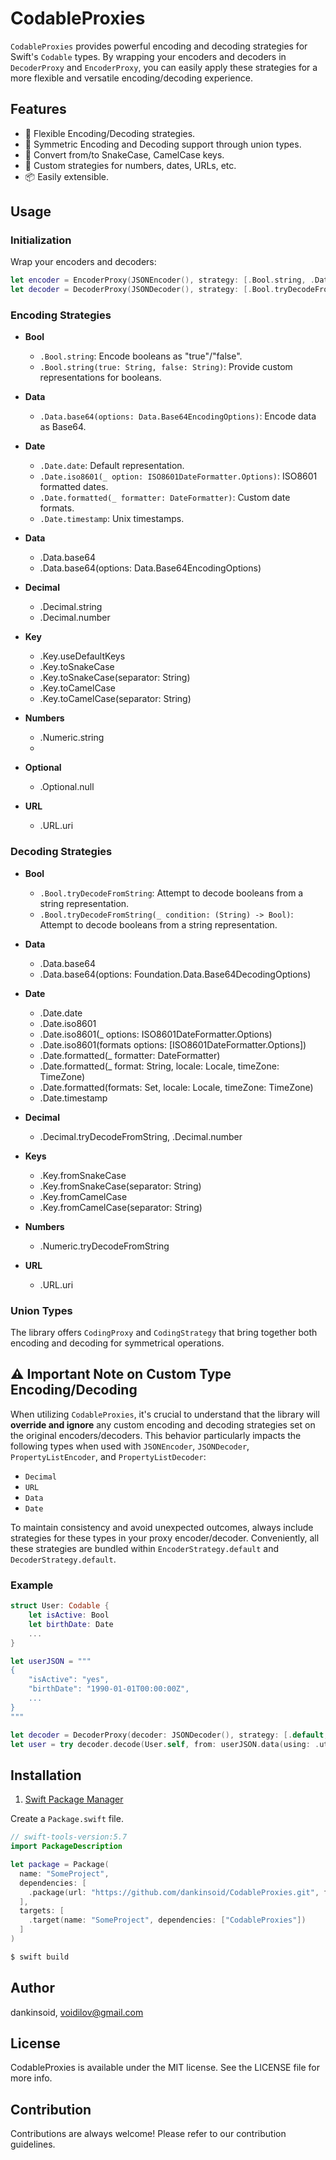 # CodableProxies

`CodableProxies` provides powerful encoding and decoding strategies for Swift's `Codable` types. By wrapping your encoders and decoders in `DecoderProxy` and `EncoderProxy`, you can easily apply these strategies for a more flexible and versatile encoding/decoding experience.

## Features

- 🚀 Flexible Encoding/Decoding strategies.
- 🔄 Symmetric Encoding and Decoding support through union types.
- 🐍 Convert from/to SnakeCase, CamelCase keys.
- 🔢 Custom strategies for numbers, dates, URLs, etc.
- 📦 Easily extensible.

## Usage

### Initialization

Wrap your encoders and decoders:

```swift
let encoder = EncoderProxy(JSONEncoder(), strategy: [.Bool.string, .Date.iso8601])
let decoder = DecoderProxy(JSONDecoder(), strategy: [.Bool.tryDecodeFromString, .Date.iso8601])
```

### Encoding Strategies

- **Bool**
  - `.Bool.string`: Encode booleans as "true"/"false".
  - `.Bool.string(true: String, false: String)`: Provide custom representations for booleans.

- **Data**
  - `.Data.base64(options: Data.Base64EncodingOptions)`: Encode data as Base64.

- **Date**
  - `.Date.date`: Default representation.
  - `.Date.iso8601(_ option: ISO8601DateFormatter.Options)`: ISO8601 formatted dates.
  - `.Date.formatted(_ formatter: DateFormatter)`: Custom date formats.
  - `.Date.timestamp`: Unix timestamps.
  
- **Data**
  - .Data.base64
  - .Data.base64(options: Data.Base64EncodingOptions)
  
- **Decimal** 
  - .Decimal.string
  - .Decimal.number
  
- **Key**
  - .Key.useDefaultKeys
  - .Key.toSnakeCase
  - .Key.toSnakeCase(separator: String)
  - .Key.toCamelCase
  - .Key.toCamelCase(separator: String)
    
- **Numbers**
  - .Numeric.string
  - 
- **Optional**
  - .Optional.null

- **URL**
  - .URL.uri

### Decoding Strategies

- **Bool**
  - `.Bool.tryDecodeFromString`: Attempt to decode booleans from a string representation.
  - `.Bool.tryDecodeFromString(_ condition: (String) -> Bool)`: Attempt to decode booleans from a string representation.
    
- **Data**  
  - .Data.base64
  - .Data.base64(options: Foundation.Data.Base64DecodingOptions)
    
- **Date** 
  - .Date.date
  - .Date.iso8601
  - .Date.iso8601(_ options: ISO8601DateFormatter.Options)
  - .Date.iso8601(formats options: [ISO8601DateFormatter.Options])
  - .Date.formatted(_ formatter: DateFormatter)
  - .Date.formatted(_ format: String, locale: Locale, timeZone: TimeZone)
  - .Date.formatted(formats: Set<String>, locale: Locale, timeZone: TimeZone)
  - .Date.timestamp
    
- **Decimal** 
  - .Decimal.tryDecodeFromString, .Decimal.number
    
- **Keys**
  - .Key.fromSnakeCase
  - .Key.fromSnakeCase(separator: String)
  - .Key.fromCamelCase
  - .Key.fromCamelCase(separator: String)
    
- **Numbers**
  - .Numeric.tryDecodeFromString
    
- **URL**
  - .URL.uri

### Union Types

The library offers `CodingProxy` and `CodingStrategy` that bring together both encoding and decoding for symmetrical operations.

## ⚠️ Important Note on Custom Type Encoding/Decoding

When utilizing `CodableProxies`, it's crucial to understand that the library will **override and ignore** any custom encoding and decoding strategies set on the original encoders/decoders. This behavior particularly impacts the following types when used with `JSONEncoder`, `JSONDecoder`, `PropertyListEncoder`, and `PropertyListDecoder`:
- `Decimal`
- `URL`
- `Data`
- `Date`

To maintain consistency and avoid unexpected outcomes, always include strategies for these types in your proxy encoder/decoder. Conveniently, all these strategies are bundled within `EncoderStrategy.default` and `DecoderStrategy.default`.

### Example

```swift
struct User: Codable {
    let isActive: Bool
    let birthDate: Date
    ...
}

let userJSON = """
{
    "isActive": "yes",
    "birthDate": "1990-01-01T00:00:00Z",
    ...
}
"""

let decoder = DecoderProxy(decoder: JSONDecoder(), strategy: [.default, .Bool.tryDecodeFromString, .Date.iso8601])
let user = try decoder.decode(User.self, from: userJSON.data(using: .utf8)!)
```

## Installation

1. [Swift Package Manager](https://github.com/apple/swift-package-manager)

Create a `Package.swift` file.
```swift
// swift-tools-version:5.7
import PackageDescription

let package = Package(
  name: "SomeProject",
  dependencies: [
    .package(url: "https://github.com/dankinsoid/CodableProxies.git", from: "1.0.0")
  ],
  targets: [
    .target(name: "SomeProject", dependencies: ["CodableProxies"])
  ]
)
```
```ruby
$ swift build
```

## Author

dankinsoid, voidilov@gmail.com

## License

CodableProxies is available under the MIT license. See the LICENSE file for more info.

## Contribution

Contributions are always welcome! Please refer to our contribution guidelines.
